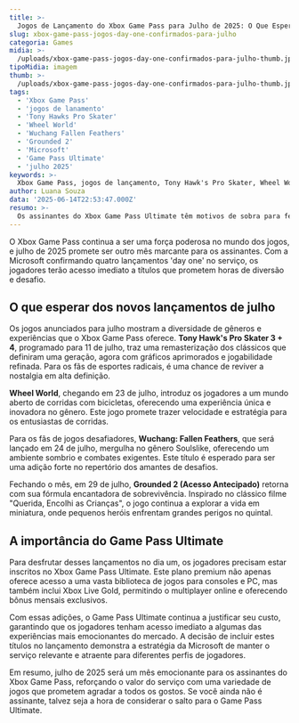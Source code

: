 ```yaml
---
title: >-
  Jogos de Lançamento do Xbox Game Pass para Julho de 2025: O Que Esperar
slug: xbox-game-pass-jogos-day-one-confirmados-para-julho
categoria: Games
midia: >-
  /uploads/xbox-game-pass-jogos-day-one-confirmados-para-julho-thumb.jpg
tipoMidia: imagem
thumb: >-
  /uploads/xbox-game-pass-jogos-day-one-confirmados-para-julho-thumb.jpg
tags:
  - 'Xbox Game Pass'
  - 'jogos de lanamento'
  - 'Tony Hawks Pro Skater'
  - 'Wheel World'
  - 'Wuchang Fallen Feathers'
  - 'Grounded 2'
  - 'Microsoft'
  - 'Game Pass Ultimate'
  - 'julho 2025'
keywords: >-
  Xbox Game Pass, jogos de lançamento, Tony Hawk's Pro Skater, Wheel World, Wuchang: Fallen Feathers, Grounded 2, Microsoft, Game Pass Ultimate, julho 2025
author: Luana Souza
data: '2025-06-14T22:53:47.000Z'
resumo: >-
  Os assinantes do Xbox Game Pass Ultimate têm motivos de sobra para festejar em julho de 2025, com quatro jogos altamente aguardados estreando diretamente no serviço.
---
```


O Xbox Game Pass continua a ser uma força poderosa no mundo dos jogos, e julho de 2025 promete ser outro mês marcante para os assinantes. Com a Microsoft confirmando quatro lançamentos 'day one' no serviço, os jogadores terão acesso imediato a títulos que prometem horas de diversão e desafio.

## O que esperar dos novos lançamentos de julho

Os jogos anunciados para julho mostram a diversidade de gêneros e experiências que o Xbox Game Pass oferece. **Tony Hawk's Pro Skater 3 + 4**, programado para 11 de julho, traz uma remasterização dos clássicos que definiram uma geração, agora com gráficos aprimorados e jogabilidade refinada. Para os fãs de esportes radicais, é uma chance de reviver a nostalgia em alta definição.

**Wheel World**, chegando em 23 de julho, introduz os jogadores a um mundo aberto de corridas com bicicletas, oferecendo uma experiência única e inovadora no gênero. Este jogo promete trazer velocidade e estratégia para os entusiastas de corridas.

Para os fãs de jogos desafiadores, **Wuchang: Fallen Feathers**, que será lançado em 24 de julho, mergulha no gênero Soulslike, oferecendo um ambiente sombrio e combates exigentes. Este título é esperado para ser uma adição forte no repertório dos amantes de desafios.

Fechando o mês, em 29 de julho, **Grounded 2 (Acesso Antecipado)** retorna com sua fórmula encantadora de sobrevivência. Inspirado no clássico filme "Querida, Encolhi as Crianças", o jogo continua a explorar a vida em miniatura, onde pequenos heróis enfrentam grandes perigos no quintal.

## A importância do Game Pass Ultimate

Para desfrutar desses lançamentos no dia um, os jogadores precisam estar inscritos no Xbox Game Pass Ultimate. Este plano premium não apenas oferece acesso a uma vasta biblioteca de jogos para consoles e PC, mas também inclui Xbox Live Gold, permitindo o multiplayer online e oferecendo bônus mensais exclusivos.

Com essas adições, o Game Pass Ultimate continua a justificar seu custo, garantindo que os jogadores tenham acesso imediato a algumas das experiências mais emocionantes do mercado. A decisão de incluir estes títulos no lançamento demonstra a estratégia da Microsoft de manter o serviço relevante e atraente para diferentes perfis de jogadores.

Em resumo, julho de 2025 será um mês emocionante para os assinantes do Xbox Game Pass, reforçando o valor do serviço com uma variedade de jogos que prometem agradar a todos os gostos. Se você ainda não é assinante, talvez seja a hora de considerar o salto para o Game Pass Ultimate.